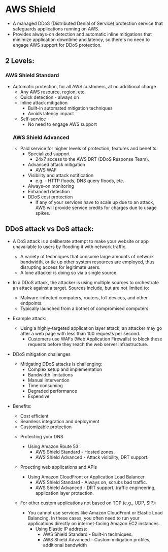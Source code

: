 # AWS Shield
* A managed DDoS (Distributed Denial of Service) protection service 
  that safeguards applications running on AWS.
* Provides always-on detection and automatic inline mitigations that
  minimize application downtime and latency, so there's no need to 
  engage AWS support for DDoS protection.

## 2 Levels:
### AWS Shield Standard
* Automatic protection, for all AWS customers, at no additional
  charge
  * Any AWS resource, region, etc.
  * Quick detection - always on
  * Inline attack mitigation
    * Built-in automated mitigation techniques
    * Avoids latency impact
  * Self-service
    * No need to engage AWS support
  ### AWS Shield Advanced 
    * Paid service for higher levels of protection, features and 
      benefits.
      * Specialized support
        * 24x7 access to the AWS DRT (DDoS Response Team).
      * Advanced attack mitigation
        * AWS WAF
      * Visibility and attack notification
        * e.g. - HTTP floods, DNS query floods, etc.
      * Always-on monitoring
      * Enhanced detection
      * DDoS cost protection
        * If any of your services have to scale up due to an attack,
          AWS will provide service credits for charges due to usage 
          spikes.

## DDoS attack vs DoS attack:
  * A DoS attack is a deliberate attempt to make your website or app
    unavailable to users by flooding it with network traffic.
    * A variety of techniques that consume large amounts of network 
      bandwidth, or tie up other system resources are employed, thus
      disrupting access for legitimate users.
    * A lone attacker is doing so via a single source.
  * In a DDoS attack, the attacker is using multiple sources to
    orchestrate an attack against a target. Sources include, but are
    not limited to:
    * Malware-infected computers, routers, IoT devices, and other 
      endpoints.
    * Typically launched from a botnet of compromised computers.

  * Example attack:
    * Using a highly-targeted application layer attack, an attacker may
      go after a web page with less than 100 requests per second.
      * Customers use WAFs (Web Application Firewalls) to block these
        requests before they reach the web server infrastructure.

* DDoS mitigation challenges
  * Mitigating DDoS attacks is challenging:
    * Complex setup and implementation
    * Bandwidth limitations
    * Manual intervention
    * Time consuming
    * Degraded performance
    * Expensive

* Benefits:
  * Cost efficient
  * Seamless integration and deployment
  * Customizable protection

  - Protecting your DNS
    - Using Amazon Route 53:
      - AWS Shield Standard - Hosted zones.
      - AWS Shield Advanced - Attack visibility, DRT support.

  - Proecting web applications and APIs
    - Using Amazon CloudFront or Application Load Balancer
      - AWS Shield Standard - Always on, scrubs bad traffic.
      - AWS Shield Advanced - DRT support, traffic engineering,
                              application layer protection.
  
  - For other custom applications not based on TCP (e.g., UDP, SIP):
    - You cannot use services like Amazon CloudFront or Elastic Load
      Balancing. In these cases, you often need to run your applications
      directly on internet-facing Amazon EC2 instances.
      - Using Elastic IP address:
        - AWS Shield Standard - Built-in techniques.
        - AWS Shield Advanced - Custom mitigation profiles, additional 
                              bandwidth

